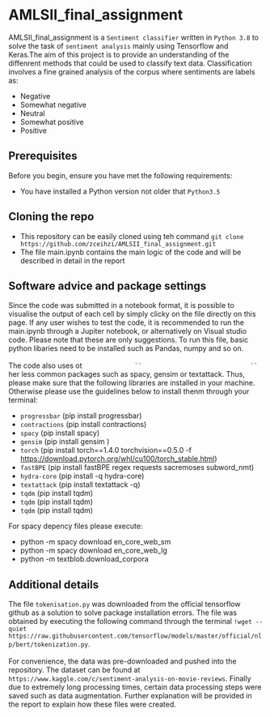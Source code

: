 <!-- # AMLSII_final_assignment
pip install progressbar
pip install contractions
pip install sentencepiece

pip install spacy
pip install gensim 
pip install torch==1.4.0 torchvision==0.5.0 -f https://download.pytorch.org/whl/cu100/torch_stable.html
pip install fastBPE regex requests sacremoses subword_nmt
pip install -q hydra-core
pip install tqdm

!pip install textattack -q
!pip install GPUtil

python -m spacy download en_core_web_sm
python -m spacy download en_core_web_lg
python -m textblob.download_corpora
wget --quiet https://raw.githubusercontent.com/tensorflow/models/master/official/nlp/bert/tokenization.py -->

<!--- These are examples. See https://shields.io for others or to customize this set of shields. You might want to include dependencies, project status and licence info here --->

# AMLSII_final_assignment

AMLSII_final_assignment is a `Sentiment classifier` written in `Python 3.8` to  solve the task of `sentiment analysis` mainly using Tensorflow and Keras.The aim of this project is to provide an understanding of the diffenrent methods that could be used to classify text data. Classification involves a fine grained analysis of the corpus where sentiments are labels as: 
* Negative
* Somewhat negative
* Neutral
* Somewhat positive 
* Positive

## Prerequisites

Before you begin, ensure you have met the following requirements:
* You have installed a Python version not older that `Python3.5`

## Cloning the repo 
* This repository can be easily cloned using teh command `git clone https://github.com/zceihzi/AMLSII_final_assignment.git`
* The file main.ipynb contains the main logic of the code and will be described in detail in the report

## Software advice and package settings 

Since the code was submitted in a notebook format, it is possible to visualise the output of each cell by simply clicky on the file directly on this page. If any user wishes to test the code, it is recommended to run the main.ipynb through a Jupiter notebook, or alternatively on Visual studio code. Please note that these are only suggestions. To run this file, basic python libaries need to be installed such as Pandas, numpy and so on.\
 \
The code also uses ot                                                                                                           `               ``                              ``  `   her less common packages such as spacy, gensim or textattack. Thus, please make sure that the following libraries are installed in your machine. Otherwise please use the guidelines below to install thenm through your terminal: 

* `progressbar` (pip install progressbar)
* `contractions` (pip install contractions)
* `spacy` (pip install spacy)
* `gensim` (pip install gensim )
* `torch` (pip install torch==1.4.0 torchvision==0.5.0 -f https://download.pytorch.org/whl/cu100/torch_stable.html)
* `fastBPE` (pip install fastBPE regex requests sacremoses subword_nmt)
* `hydra-core` (pip install -q hydra-core)
* `textattack` (pip install textattack -q)
* `tqdm` (pip install tqdm)
* `tqdm` (pip install tqdm)
* `tqdm` (pip install tqdm)


For spacy depency files please execute: 
* python -m spacy download en_core_web_sm
* python -m spacy download en_core_web_lg
* python -m textblob.download_corpora


## Additional details
The file `tokenisation.py` was downloaded from the official tensorflow github as a solution to solve package installation errors. The file was obtained by executing the following command through the terminal `!wget --quiet https://raw.githubusercontent.com/tensorflow/models/master/official/nlp/bert/tokenization.py`.\
 \
For convenience, the data was pre-downloaded and pushed into the repository. The dataset can be found at `https://www.kaggle.com/c/sentiment-analysis-on-movie-reviews`. Finally due to extremely long processing times, certain data processing steps were saved such as data augmentation. Further explanation will be provided in the report to explain how these files were created.

